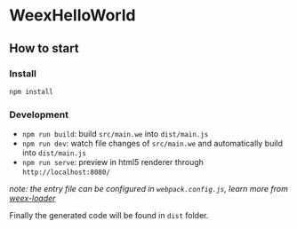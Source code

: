 # WeexHelloWorld

## How to start

### Install

```bash
npm install
```

### Development

* `npm run build`: build `src/main.we` into `dist/main.js`
* `npm run dev`: watch file changes of `src/main.we` and automatically build into `dist/main.js`
* `npm run serve`: preview in html5 renderer through `http://localhost:8080/`

*note: the entry file can be configured in `webpack.config.js`, learn more from [weex-loader](https://www.npmjs.com/package/weex-loader)*

Finally the generated code will be found in `dist` folder.
